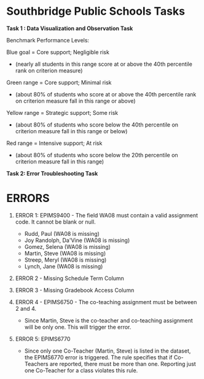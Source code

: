 # Southbridge Public Schools Tasks

**Task 1 : Data Visualization and Observation Task**

Benchmark Performance Levels:

Blue goal = Core support; Negligible risk

- (nearly all students in this range score at or above the 40th percentile rank on criterion measure)

Green range = Core support; Minimal risk

- (about 80% of students who score at or above the 40th percentile rank on criterion measure fall in this range or above)

Yellow range = Strategic support; Some risk

- (about 80% of students who score below the 40th percentile on criterion measure fall in this range or below)

Red range = Intensive support; At risk

- (about 80% of students who score below the 20th percentile on criterion measure fall in this range)

**Task 2: Error Troubleshooting Task**

# ERRORS

1. ERROR 1: EPIMS9400 - The field WA08 must contain a valid assignment code. It cannot be blank or null.

   - Rudd, Paul (WA08 is missing)
   - Joy Randolph, Da'Vine (WA08 is missing)
   - Gomez, Selena (WA08 is missing)
   - Martin, Steve (WA08 is missing)
   - Streep, Meryl (WA08 is missing)
   - Lynch, Jane (WA08 is missing)

2. ERROR 2 - Missing Schedule Term Column

3. ERROR 3 - Missing Gradebook Access Column

4. ERROR 4 - EPIMS6750 - The co-teaching assignment must be between 2 and 4.

   - Since Martin, Steve is the co-teacher and co-teaching assignment will be only one. This will trigger the error.

5. ERROR 5: EPIMS6770
   - Since only one Co-Teacher (Martin, Steve) is listed in the dataset, the EPIMS6770 error is triggered. The rule specifies that if Co-Teachers are reported, there must be more than one. Reporting just one Co-Teacher for a class violates this rule.
